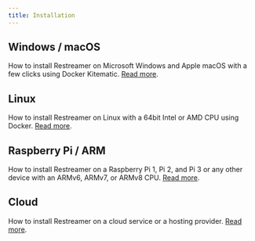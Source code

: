 ```yaml
---
title: Installation
---
```


## Windows / macOS
How to install Restreamer on Microsoft Windows and Apple macOS with a few clicks using Docker Kitematic.
[Read more](installation-osx-windows.html).

## Linux
How to install Restreamer on Linux with a 64bit Intel or AMD CPU using Docker.
[Read more](installation-linux-64.html).

## Raspberry Pi / ARM
How to install Restreamer on a Raspberry Pi 1, Pi 2, and Pi 3 or any other device with an ARMv6, ARMv7, or ARMv8 CPU.
[Read more](installation-linux-arm.html).

## Cloud
How to install Restreamer on a cloud service or a hosting provider.
[Read more](installation-cloud.html).